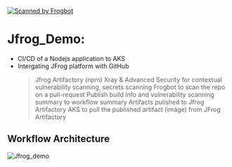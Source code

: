 [![Scanned by Frogbot](https://raw.github.com/jfrog/frogbot/master/images/frogbot-badge.svg)](https://docs.jfrog-applications.jfrog.io/jfrog-applications/frogbot)

# Jfrog_Demo: 
- CI/CD of a Nodejs application to AKS
- Intergating JFrog platform with GitHub
    > Jfrog Artifactory (npm)
    > Xray & Advanced Security for contextual vulnerability scanning, secrets scanning
    > Frogbot to scan the repo on a pull-request
    > Publish build info and vulnerability scanning summary to workflow summary
    > Artifacts pulished to Jfrog Artifactory
    > AKS to pull the published artifact (image) from JFrog Artifactory


## Workflow Architecture
![Jfrog_demo](https://github.com/user-attachments/assets/b5818966-1cdb-494b-87fc-7530964d3ad5)

